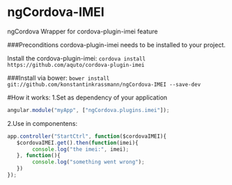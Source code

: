ngCordova-IMEI
==============

ngCordova Wrapper for cordova-plugin-imei feature

###Preconditions
cordova-plugin-imei needs to be installed to your project.

Install the cordova-plugin-imei:
``` cordova install https://github.com/aquto/cordova-plugin-imei ```

###Install via bower:
```bower install git://github.com/konstantinkrassmann/ngCordova-IMEI --save-dev```

#How it works:
1.Set as dependency of your application
``` javascript
angular.module("myApp", ["ngCordova.plugins.imei"]);
```

2.Use in componentens:
``` javascript
app.controller("StartCtrl", function($cordovaIMEI){
   $cordovaIMEI.get().then(function(imei){
        console.log("the imei:", imei);
   }, function(){
        console.log("something went wrong");
   })
});
```
